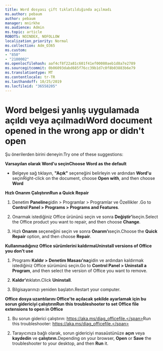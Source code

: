 ```yaml
---
title: Word dosyası çift tıklatıldığında açılmadı
ms.author: pebaum
author: pebaum
manager: mnirkhe
ms.audience: Admin
ms.topic: article
ROBOTS: NOINDEX, NOFOLLOW
localization_priority: Normal
ms.collection: Adm_O365
ms.custom:
- "850"
- "2100002"
ms.openlocfilehash: aaf4cf8f22a81c601f41ef00080aeb1d8a7e2789
ms.sourcegitcommit: 0b06093dabd685f76cc39b1d7c0f8b03883b6e79
ms.translationtype: MT
ms.contentlocale: tr-TR
ms.lasthandoff: 10/25/2019
ms.locfileid: "36558205"
---
```

# <a name="word-document-opened-in-the-wrong-app-or-didnt-open"></a><span data-ttu-id="77684-102">Word belgesi yanlış uygulamada açıldı veya açılmadı</span><span class="sxs-lookup"><span data-stu-id="77684-102">Word document opened in the wrong app or didn't open</span></span>

<span data-ttu-id="77684-103">Şu önerilerden birini deneyin:</span><span class="sxs-lookup"><span data-stu-id="77684-103">Try one of these suggestions:</span></span>

<span data-ttu-id="77684-104">**Varsayılan olarak Word'u seçin**</span><span class="sxs-lookup"><span data-stu-id="77684-104">**Choose Word as the default**</span></span>

- <span data-ttu-id="77684-105">Belgeye sağ tıklayın, **"Açık"** seçeneğini belirleyin ve ardından **Word'u** seçin</span><span class="sxs-lookup"><span data-stu-id="77684-105">Right-click on the document, choose **Open with**, and then choose **Word**</span></span>

<span data-ttu-id="77684-106">**Hızlı Onarım Çalıştırın**</span><span class="sxs-lookup"><span data-stu-id="77684-106">**Run a Quick Repair**</span></span>

1. <span data-ttu-id="77684-107">Denetim **Paneline**gidin > Programlar > Programlar ve Özellikler .</span><span class="sxs-lookup"><span data-stu-id="77684-107">Go to **Control Panel > Programs > Programs and Features**.</span></span>

2. <span data-ttu-id="77684-108">Onarmak istediğiniz Office ürününü seçin ve sonra **Değiştir'i**seçin.</span><span class="sxs-lookup"><span data-stu-id="77684-108">Select the Office product you want to repair, and then choose **Change**.</span></span>

3. <span data-ttu-id="77684-109">Hızlı **Onarım** seçeneğini seçin ve sonra **Onarım'ı**seçin.</span><span class="sxs-lookup"><span data-stu-id="77684-109">Choose the **Quick Repair** option, and then choose **Repair**.</span></span>

<span data-ttu-id="77684-110">**Kullanmadığınız Office sürümlerini kaldırma**</span><span class="sxs-lookup"><span data-stu-id="77684-110">**Uninstall versions of Office you don't use**</span></span>

1. <span data-ttu-id="77684-111">Programı **Kaldır > Denetim Masası'na**gidin ve ardından kaldırmak istediğiniz Office sürümünü seçin.</span><span class="sxs-lookup"><span data-stu-id="77684-111">Go to **Control Panel > Uninstall a Program**, and then select the version of Office you want to remove.</span></span>

2. <span data-ttu-id="77684-112">**Kaldır'ı**tıklatın.</span><span class="sxs-lookup"><span data-stu-id="77684-112">Click **Uninstall**.</span></span>

3. <span data-ttu-id="77684-113">Bilgisayarınızı yeniden başlatın.</span><span class="sxs-lookup"><span data-stu-id="77684-113">Restart your computer.</span></span>

<span data-ttu-id="77684-114">**Office dosya uzantılarını Office'te açılacak şekilde ayarlamak için bu sorun gidericiyi çalıştırın**</span><span class="sxs-lookup"><span data-stu-id="77684-114">**Run this troubleshooter to set Office file extensions to open in Office**</span></span>

1. <span data-ttu-id="77684-115">Bu sorun giderici çalıştırın: https://aka.ms/diag_officefile.</span><span class="sxs-lookup"><span data-stu-id="77684-115">Run this troubleshooter: https://aka.ms/diag_officefile.</span></span>

2. <span data-ttu-id="77684-116">Tarayıcınıza bağlı olarak, sorun gidericiyi masaüstünüze **açın** veya **kaydedin** ve **çalıştırın.**</span><span class="sxs-lookup"><span data-stu-id="77684-116">Depending on your browser, **Open** or **Save** the troubleshooter to your desktop, and then **Run** it.</span></span>
